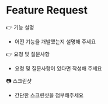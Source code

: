 # Feature Request

👉 기능 설명

- 어떤 기능을 개발했는지 설명해 주세요

👉 요청 및 질문사항

- 요청 및 질문사항이 있다면 작성해 주세요

📷 스크린샷

- 간단한 스크린샷을 첨부해주세요

